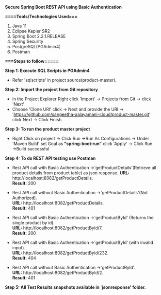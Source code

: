 __Secure Spring Boot REST API using Basic Authentication__

__====Tools/Technologies Used===__

1. Java 11
2. Eclipse Kepler SR2
3. Spring Boot 2.2.1.RELEASE
4. Spring Security
5. PostgreSQL(PGAdmin4)
6. Postman

__===Steps to follow=====__

__Step 1: Execute SQL Scripts in PGAdmin4__

* Refer 'sqlscripts' in project source(product-master).

__Step 2: Import the project from Git repository__

* In the Project Explorer Right click 'Import' &rarr; Projects from Git &rarr; click 'Next'
* Choose 'Clone URI' click &rarr; Next and provide the URI &rarr; 'https://github.com/sangeetha-aalayamani-cloud/product-master.git' click Next &rarr; Click Finish.

__Step 3: To run the product master project__

* Right Click on project &rarr; Click Run &rarr;Run As Configurations &rarr; Under 'Maven Build'
set Goal as __"spring-boot:run"__ click 'Apply' &rarr; Click Run &rarr;Build successful

__Step 4: To do REST API testing use Postman__

* Rest API call with Basic Authentication &rarr;'getProductDetails'(Retrieve all product details from product table) as json response.
__URL:__ http://localhost:8082/getProductDetails.<br>
__Result:__ 200

* Rest API call without Basic Authentication &rarr;'getProductDetails'(Not Authorized).<br>
__URL:__ http://localhost:8082/getProductDetails.<br>
__Result:__ 401

* Rest API call with Basic Authentication &rarr;'getProductById' (Returns the single product by id).<br>
__URL:__ http://localhost:8082/getProductById/7.<br>
__Result:__ 200
 
* Rest API call with Basic Authentication &rarr;'getProductById' (with invalid input).<br>
__URL:__ http://localhost:8082/getProductById/232.<br>
__Result:__ 404

* Rest API call without Basic Authentication &rarr;'getProductById'.<br>
__URL:__ http://localhost:8082/getProductById/2.<br>
__Result:__ 401

__Step 5: All Test Results snapshots available in 'jsonresponse' folder.__
